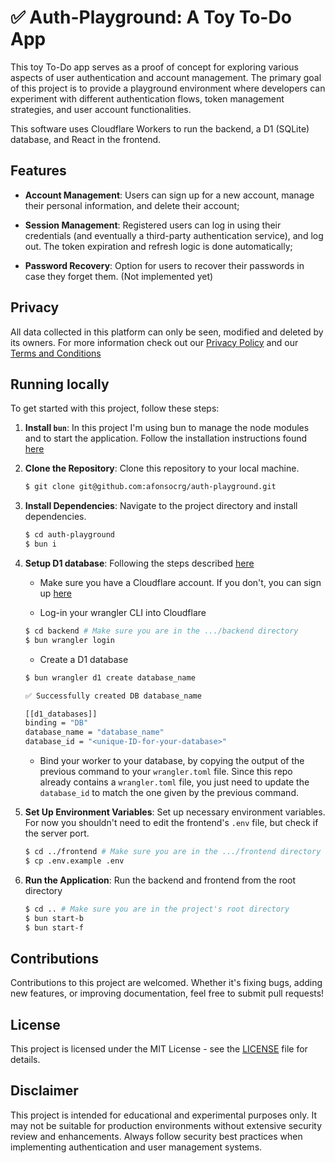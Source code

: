 # ✅ Auth-Playground: A Toy To-Do App

This toy To-Do app serves as a proof of concept for exploring various aspects of user authentication and account management.
The primary goal of this project is to provide a playground environment where developers can experiment with different authentication flows, token management strategies, and user account functionalities.

This software uses Cloudflare Workers to run the backend, a D1 (SQLite) database, and React in the frontend.

## Features

- **Account Management**: Users can sign up for a new account, manage their personal information, and delete their account;

- **Session Management**: Registered users can log in using their credentials (and eventually a third-party authentication service), and log out. The token expiration and refresh logic is done automatically;

- **Password Recovery**: Option for users to recover their passwords in case they forget them. (Not implemented yet)

## Privacy

All data collected in this platform can only be seen, modified and deleted by its owners. For more information check out our [Privacy Policy](https://auth-playground.afonsocrg.com/privacy_policy) and our [Terms and Conditions](https://auth-playground.afonsocrg.com/terms_and_conditions)

## Running locally

To get started with this project, follow these steps:

1. **Install `bun`**: In this project I'm using bun to manage the node modules and to start the application. Follow the installation instructions found [here](https://bun.sh/docs/cli/install)


1. **Clone the Repository**: Clone this repository to your local machine.

   ```bash
   $ git clone git@github.com:afonsocrg/auth-playground.git
   ```

1. **Install Dependencies**: Navigate to the project directory and install dependencies.

   ```bash
   $ cd auth-playground
   $ bun i
   ```

1. **Setup D1 database**: Following the steps described [here](https://developers.cloudflare.com/d1/get-started/)
 
   * Make sure you have a Cloudflare account. If you don't, you can sign up [here](https://dash.cloudflare.com/sign-up)
   
   * Log-in your wrangler CLI into Cloudflare
   ```bash
   $ cd backend # Make sure you are in the .../backend directory
   $ bun wrangler login
   ```

   * Create a D1 database
   ```bash
   $ bun wrangler d1 create database_name

   ✅ Successfully created DB database_name
   
   [[d1_databases]]
   binding = "DB"
   database_name = "database_name"
   database_id = "<unique-ID-for-your-database>"
   ```

   * Bind your worker to your database, by copying the output of the previous command to your `wrangler.toml` file. Since this repo already contains a `wrangler.toml` file, you just need to update the `database_id` to match the one given by the previous command.

1. **Set Up Environment Variables**: Set up necessary environment variables. For now you shouldn't need to edit the frontend's `.env` file, but check if the server port.

   ```bash
   $ cd ../frontend # Make sure you are in the .../frontend directory
   $ cp .env.example .env
   ```

1. **Run the Application**: Run the backend and frontend from the root directory
   ```bash
   $ cd .. # Make sure you are in the project's root directory
   $ bun start-b
   $ bun start-f
   ```

## Contributions

Contributions to this project are welcomed. Whether it's fixing bugs, adding new features, or improving documentation, feel free to submit pull requests!

## License

This project is licensed under the MIT License - see the [LICENSE](https://github.com/afonsocrg/auth-playground/blob/main/LICENSE) file for details.

## Disclaimer

This project is intended for educational and experimental purposes only. It may not be suitable for production environments without extensive security review and enhancements. Always follow security best practices when implementing authentication and user management systems.
